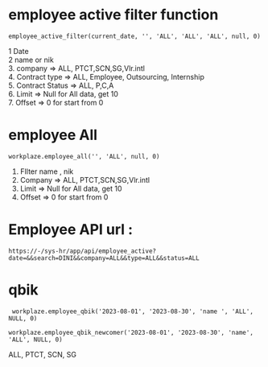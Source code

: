 # employee active filter function 

```
employee_active_filter(current_date, '', 'ALL', 'ALL', 'ALL', null, 0)
```
1  Date <br>
2 name or nik <br>
3. company => ALL, PTCT,SCN,SG,Vlr.intl <br>
4. Contract type => ALL, Employee, Outsourcing, Internship <br>
5. Contract Status => ALL, P,C,A <br>
6. Limit => Null for All data, get 10 <br>
7. Offset => 0 for start from 0 

# employee All

```
workplaze.employee_all('', 'ALL', null, 0)
```
1. FIlter name , nik
2. Company => ALL, PTCT,SCN,SG,Vlr.intl <br>
3. Limit => Null for All data, get 10 <br>
4. Offset => 0 for start from 0

# Employee API url : 
```
https://-/sys-hr/app/api/employee_active?date=&&search=DINI&&company=ALL&&type=ALL&&status=ALL
```

# qbik 
```
 workplaze.employee_qbik('2023-08-01', '2023-08-30', 'name ', 'ALL', NULL, 0) 
```
```
workplaze.employee_qbik_newcomer('2023-08-01', '2023-08-30', 'name', 'ALL', NULL, 0)
```
ALL, PTCT, SCN, SG

